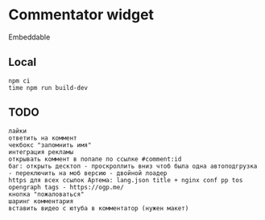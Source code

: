 # Commentator widget

Embeddable

## Local

    npm ci
    time npm run build-dev

## TODO

    лайки
    ответить на коммент
    чекбокс "запомнить имя"
    интеграция рекламы
    открывать коммент в попапе по ссылке #comment:id
    баг: открыть десктоп - проскроллить вниз чтоб была одна автоподгрузка - переключить на моб версию - двойной лоадер
    https для всех ссылок Артема: lang.json title + nginx conf pp tos
    opengraph tags - https://ogp.me/
    кнопка "пожаловаться"
    шаринг комментария
    вставить видео с ютуба в комментатор (нужен макет)

